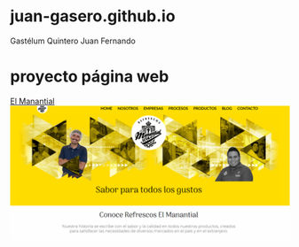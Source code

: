 # juan-gasero.github.io
Gastélum Quintero Juan Fernando 

# proyecto página web
[El Manantial](https://www.refrescoselmanantial.com/)
![Pagina de refrescos El Manantial](https://github.com/juan-gasero/juan-gasero.github.io/blob/main/Elmanantial/Captura.PNG)
